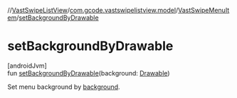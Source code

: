 //[VastSwipeListView](../../../index.md)/[com.gcode.vastswipelistview.model](../index.md)/[VastSwipeMenuItem](index.md)/[setBackgroundByDrawable](set-background-by-drawable.md)

# setBackgroundByDrawable

[androidJvm]\
fun [setBackgroundByDrawable](set-background-by-drawable.md)(background: [Drawable](https://developer.android.com/reference/kotlin/android/graphics/drawable/Drawable.html))

Set menu background by [background](set-background-by-drawable.md).
